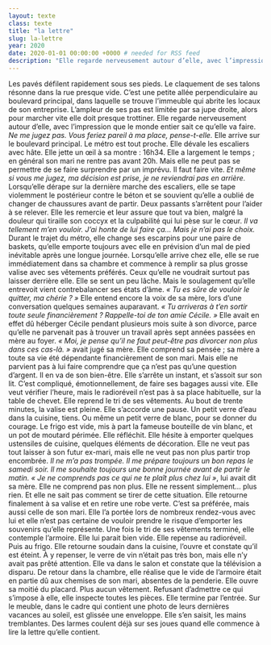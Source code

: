 ```yaml
---
layout: texte
class: texte
title: "la lettre"
slug: la-lettre
year: 2020
date: 2020-01-01 00:00:00 +0000 # needed for RSS feed
description: "Elle regarde nerveusement autour d’elle, avec l’impression que le monde entier sait ce qu’elle va faire. 'Ne me jugez pas. Vous feriez pareil à ma place', pense-t-elle."
---
```


Les pavés défilent rapidement sous ses pieds. Le claquement de ses talons résonne dans la rue presque vide. C’est une petite allée perpendiculaire au boulevard principal, dans laquelle se trouve l’immeuble qui abrite les locaux de son entreprise. L’ampleur de ses pas est limitée par sa jupe droite, alors pour marcher vite elle doit presque trottiner. Elle regarde nerveusement autour d’elle, avec l’impression que le monde entier sait ce qu’elle va faire.
*Ne me jugez pas. Vous feriez pareil à ma place, pense-t-elle.*
Elle arrive sur le boulevard principal. Le métro est tout proche. Elle dévale les escaliers avec hâte. Elle jette un œil à sa montre&nbsp;: 16h34. Elle a largement le temps&nbsp;; en général son mari ne rentre pas avant 20h. Mais elle ne peut pas se permettre de se faire surprendre par un imprévu. Il faut faire vite.
*Et même si vous me jugez, ma décision est prise, je ne reviendrai pas en arrière.*
Lorsqu’elle dérape sur la dernière marche des escaliers, elle se tape violemment le postérieur contre le béton et se souvient qu’elle a oublié de changer de chaussures avant de partir. Deux passants s’arrêtent pour l’aider à se relever. Elle les remercie et leur assure que tout va bien, malgré la douleur qui tiraille son coccyx et la culpabilité qui lui pèse sur le cœur.
*Il va tellement m’en vouloir. J’ai honte de lui faire ça... Mais je n’ai pas le choix.*
Durant le trajet du métro, elle change ses escarpins pour une paire de baskets, qu’elle emporte toujours avec elle en prévision d’un mal de pied inévitable après une longue journée.
Lorsqu’elle arrive chez elle, elle se rue immédiatement dans sa chambre et commence à remplir sa plus grosse valise avec ses vêtements préférés. Ceux qu’elle ne voudrait surtout pas laisser derrière elle. 
Elle se sent un peu lâche. Mais le soulagement qu’elle entrevoit vient contrebalancer ses états d’âme.
*«&nbsp;Tu es sûre de vouloir le quitter, ma chérie&nbsp;?&nbsp;»* Elle entend encore la voix de sa mère, lors d’une conversation quelques semaines auparavant. *«&nbsp;Tu arriveras à t’en sortir toute seule financièrement&nbsp;? Rappelle-toi de ton amie Cécile.&nbsp;»* Elle avait en effet dû héberger Cécile pendant plusieurs mois suite à son divorce, parce qu’elle ne parvenait pas à trouver un travail après sept années passées en mère au foyer. *«&nbsp;Moi, je pense qu’il ne faut peut-être pas divorcer non plus dans ces cas-là.&nbsp;»* avait jugé sa mère. Elle comprend sa pensée&nbsp;; sa mère a toute sa vie été dépendante financièrement de son mari. Mais elle ne parvient pas à lui faire comprendre que ça n’est pas qu’une question d’argent. Il en va de son bien-être. 
Elle s’arrête un instant, et s’assoit sur son lit. C’est compliqué, émotionnellement, de faire ses bagages aussi vite. Elle veut vérifier l’heure, mais le radioréveil n’est pas à sa place habituelle, sur la table de chevet. Elle reprend le tri de ses vêtements.
Au bout de trente minutes, la valise est pleine. Elle s’accorde une pause. Un petit verre d’eau dans la cuisine, tiens. Ou même un petit verre de blanc, pour se donner du courage. Le frigo est vide, mis à part la fameuse bouteille de vin blanc, et un pot de moutard périmée.
Elle réfléchit. Elle hésite à emporter quelques ustensiles de cuisine, quelques éléments de décoration. Elle ne veut pas tout laisser à son futur ex-mari, mais elle ne veut pas non plus partir trop encombrée. 
*Il ne m’a pas trompée. Il me prépare toujours un bon repas le samedi soir. Il me souhaite toujours une bonne journée avant de partir le matin. «&nbsp;Je ne comprends pas ce qui ne te plaît plus chez lui&nbsp;»*, lui avait dit sa mère. Elle ne comprend pas non plus. Elle ne ressent simplement… plus rien. Et elle ne sait pas comment se tirer de cette situation.
Elle retourne finalement à sa valise et en retire une robe verte. C’est sa préférée, mais aussi celle de son mari. Elle l’a portée lors de nombreux rendez-vous avec lui et elle n’est pas certaine de vouloir prendre le risque d’emporter les souvenirs qu’elle représente.
Une fois le tri de ses vêtements terminé, elle contemple l’armoire. Elle lui parait bien vide. Elle repense au radioréveil. Puis au frigo. Elle retourne soudain dans la cuisine, l’ouvre et constate qu’il est éteint. À y repenser, le verre de vin n’était pas très bon, mais elle n’y avait pas prêté attention. Elle va dans le salon et constate que la télévision a disparu. De retour dans la chambre, elle réalise que le vide de l’armoire était en partie dû aux chemises de son mari, absentes de la penderie. Elle ouvre sa moitié du placard. Plus aucun vêtement.
Refusant d’admettre ce qui s’impose à elle, elle inspecte toutes les pièces. Elle termine par l’entrée. Sur le meuble, dans le cadre qui contient une photo de leurs dernières vacances au soleil, est glissée une enveloppe. Elle s’en saisit, les mains tremblantes.
Des larmes coulent déjà sur ses joues quand elle commence à lire la lettre qu’elle contient.
